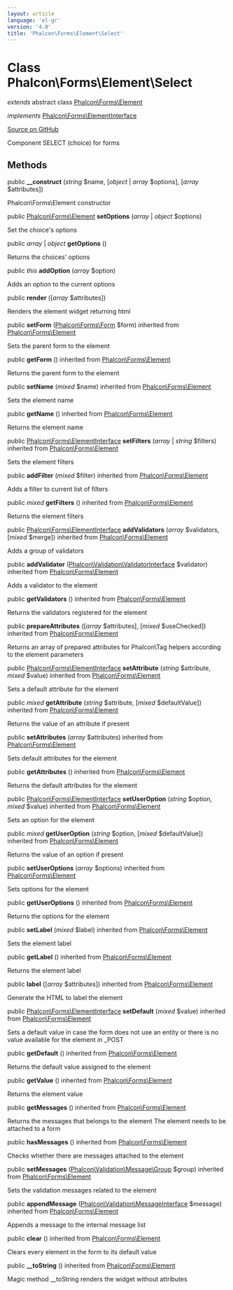 ```yaml
---
layout: article
language: 'el-gr'
version: '4.0'
title: 'Phalcon\Forms\Element\Select'
---
```


# Class **Phalcon\Forms\Element\Select**

*extends* abstract class [Phalcon\Forms\Element](/3.4/en/api/Phalcon_Forms_Element)

*implements* [Phalcon\Forms\ElementInterface](/3.4/en/api/Phalcon_Forms_ElementInterface)

<a href="https://github.com/phalcon/cphalcon/tree/v3.4.0/phalcon/forms/element/select.zep" class="btn btn-default btn-sm">Source on GitHub</a>

Component SELECT (choice) for forms

## Methods

public **__construct** (*string* $name, [*object* | *array* $options], [*array* $attributes])

Phalcon\Forms\Element constructor

public [Phalcon\Forms\Element](/3.4/en/api/Phalcon_Forms_Element) **setOptions** (*array* | *object* $options)

Set the choice's options

public *array* | *object* **getOptions** ()

Returns the choices' options

public *this* **addOption** (*array* $option)

Adds an option to the current options

public **render** ([*array* $attributes])

Renders the element widget returning html

public **setForm** ([Phalcon\Forms\Form](/3.4/en/api/Phalcon_Forms_Form) $form) inherited from [Phalcon\Forms\Element](/3.4/en/api/Phalcon_Forms_Element)

Sets the parent form to the element

public **getForm** () inherited from [Phalcon\Forms\Element](/3.4/en/api/Phalcon_Forms_Element)

Returns the parent form to the element

public **setName** (*mixed* $name) inherited from [Phalcon\Forms\Element](/3.4/en/api/Phalcon_Forms_Element)

Sets the element name

public **getName** () inherited from [Phalcon\Forms\Element](/3.4/en/api/Phalcon_Forms_Element)

Returns the element name

public [Phalcon\Forms\ElementInterface](/3.4/en/api/Phalcon_Forms_ElementInterface) **setFilters** (*array* | *string* $filters) inherited from [Phalcon\Forms\Element](/3.4/en/api/Phalcon_Forms_Element)

Sets the element filters

public **addFilter** (*mixed* $filter) inherited from [Phalcon\Forms\Element](/3.4/en/api/Phalcon_Forms_Element)

Adds a filter to current list of filters

public *mixed* **getFilters** () inherited from [Phalcon\Forms\Element](/3.4/en/api/Phalcon_Forms_Element)

Returns the element filters

public [Phalcon\Forms\ElementInterface](/3.4/en/api/Phalcon_Forms_ElementInterface) **addValidators** (*array* $validators, [*mixed* $merge]) inherited from [Phalcon\Forms\Element](/3.4/en/api/Phalcon_Forms_Element)

Adds a group of validators

public **addValidator** ([Phalcon\Validation\ValidatorInterface](/3.4/en/api/Phalcon_Validation_ValidatorInterface) $validator) inherited from [Phalcon\Forms\Element](/3.4/en/api/Phalcon_Forms_Element)

Adds a validator to the element

public **getValidators** () inherited from [Phalcon\Forms\Element](/3.4/en/api/Phalcon_Forms_Element)

Returns the validators registered for the element

public **prepareAttributes** ([*array* $attributes], [*mixed* $useChecked]) inherited from [Phalcon\Forms\Element](/3.4/en/api/Phalcon_Forms_Element)

Returns an array of prepared attributes for Phalcon\Tag helpers according to the element parameters

public [Phalcon\Forms\ElementInterface](/3.4/en/api/Phalcon_Forms_ElementInterface) **setAttribute** (*string* $attribute, *mixed* $value) inherited from [Phalcon\Forms\Element](/3.4/en/api/Phalcon_Forms_Element)

Sets a default attribute for the element

public *mixed* **getAttribute** (*string* $attribute, [*mixed* $defaultValue]) inherited from [Phalcon\Forms\Element](/3.4/en/api/Phalcon_Forms_Element)

Returns the value of an attribute if present

public **setAttributes** (*array* $attributes) inherited from [Phalcon\Forms\Element](/3.4/en/api/Phalcon_Forms_Element)

Sets default attributes for the element

public **getAttributes** () inherited from [Phalcon\Forms\Element](/3.4/en/api/Phalcon_Forms_Element)

Returns the default attributes for the element

public [Phalcon\Forms\ElementInterface](/3.4/en/api/Phalcon_Forms_ElementInterface) **setUserOption** (*string* $option, *mixed* $value) inherited from [Phalcon\Forms\Element](/3.4/en/api/Phalcon_Forms_Element)

Sets an option for the element

public *mixed* **getUserOption** (*string* $option, [*mixed* $defaultValue]) inherited from [Phalcon\Forms\Element](/3.4/en/api/Phalcon_Forms_Element)

Returns the value of an option if present

public **setUserOptions** (*array* $options) inherited from [Phalcon\Forms\Element](/3.4/en/api/Phalcon_Forms_Element)

Sets options for the element

public **getUserOptions** () inherited from [Phalcon\Forms\Element](/3.4/en/api/Phalcon_Forms_Element)

Returns the options for the element

public **setLabel** (*mixed* $label) inherited from [Phalcon\Forms\Element](/3.4/en/api/Phalcon_Forms_Element)

Sets the element label

public **getLabel** () inherited from [Phalcon\Forms\Element](/3.4/en/api/Phalcon_Forms_Element)

Returns the element label

public **label** ([*array* $attributes]) inherited from [Phalcon\Forms\Element](/3.4/en/api/Phalcon_Forms_Element)

Generate the HTML to label the element

public [Phalcon\Forms\ElementInterface](/3.4/en/api/Phalcon_Forms_ElementInterface) **setDefault** (*mixed* $value) inherited from [Phalcon\Forms\Element](/3.4/en/api/Phalcon_Forms_Element)

Sets a default value in case the form does not use an entity or there is no value available for the element in _POST

public **getDefault** () inherited from [Phalcon\Forms\Element](/3.4/en/api/Phalcon_Forms_Element)

Returns the default value assigned to the element

public **getValue** () inherited from [Phalcon\Forms\Element](/3.4/en/api/Phalcon_Forms_Element)

Returns the element value

public **getMessages** () inherited from [Phalcon\Forms\Element](/3.4/en/api/Phalcon_Forms_Element)

Returns the messages that belongs to the element The element needs to be attached to a form

public **hasMessages** () inherited from [Phalcon\Forms\Element](/3.4/en/api/Phalcon_Forms_Element)

Checks whether there are messages attached to the element

public **setMessages** ([Phalcon\Validation\Message\Group](/3.4/en/api/Phalcon_Validation_Message_Group) $group) inherited from [Phalcon\Forms\Element](/3.4/en/api/Phalcon_Forms_Element)

Sets the validation messages related to the element

public **appendMessage** ([Phalcon\Validation\MessageInterface](/3.4/en/api/Phalcon_Validation_MessageInterface) $message) inherited from [Phalcon\Forms\Element](/3.4/en/api/Phalcon_Forms_Element)

Appends a message to the internal message list

public **clear** () inherited from [Phalcon\Forms\Element](/3.4/en/api/Phalcon_Forms_Element)

Clears every element in the form to its default value

public **__toString** () inherited from [Phalcon\Forms\Element](/3.4/en/api/Phalcon_Forms_Element)

Magic method __toString renders the widget without attributes